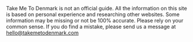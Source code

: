 Take Me To Denmark is not an official guide. All the information on this site is based on personal experience and researching other websites. Some information may be missing or not be 100% accurate. Please rely on your common sense. If you do find a mistake, please send us a message at [hello@takemetodenmark.com](mailto:hello@takemetodenmark.com)
